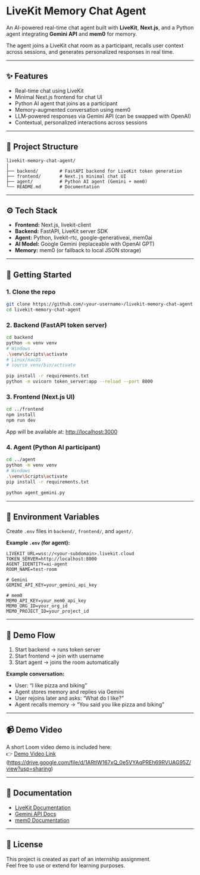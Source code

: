 # LiveKit Memory Chat Agent

An AI-powered real-time chat agent built with **LiveKit**, **Next.js**, and a Python agent integrating **Gemini API** and **mem0** for memory.

The agent joins a LiveKit chat room as a participant, recalls user context across sessions, and generates personalized responses in real time.

---

## ✨ Features

- Real-time chat using LiveKit
- Minimal Next.js frontend for chat UI
- Python AI agent that joins as a participant
- Memory-augmented conversation using mem0
- LLM-powered responses via Gemini API (can be swapped with OpenAI)
- Contextual, personalized interactions across sessions

---

## 📂 Project Structure

```
livekit-memory-chat-agent/
│
├── backend/        # FastAPI backend for LiveKit token generation
├── frontend/       # Next.js minimal chat UI
├── agent/          # Python AI agent (Gemini + mem0)
└── README.md       # Documentation
```

---

## ⚙️ Tech Stack

- **Frontend:** Next.js, livekit-client
- **Backend:** FastAPI, LiveKit server SDK
- **Agent:** Python, livekit-rtc, google-generativeai, mem0ai
- **AI Model:** Google Gemini (replaceable with OpenAI GPT)
- **Memory:** mem0 (or fallback to local JSON storage)

---

## 🚀 Getting Started

### 1. Clone the repo

```bash
git clone https://github.com/<your-username>/livekit-memory-chat-agent.git
cd livekit-memory-chat-agent
```

### 2. Backend (FastAPI token server)

```bash
cd backend
python -m venv venv
# Windows
.\venv\Scripts\activate
# Linux/macOS
# source venv/bin/activate

pip install -r requirements.txt
python -m uvicorn token_server:app --reload --port 8000
```

### 3. Frontend (Next.js UI)

```bash
cd ../frontend
npm install
npm run dev
```

App will be available at: [http://localhost:3000](http://localhost:3000)

### 4. Agent (Python AI participant)

```bash
cd ../agent
python -m venv venv
# Windows
.\venv\Scripts\activate
pip install -r requirements.txt

python agent_gemini.py
```

---

## 🔑 Environment Variables

Create `.env` files in `backend/`, `frontend/`, and `agent/`.

**Example `.env` (for agent):**
```
LIVEKIT_URL=wss://<your-subdomain>.livekit.cloud
TOKEN_SERVER=http://localhost:8000
AGENT_IDENTITY=ai-agent
ROOM_NAME=test-room

# Gemini
GEMINI_API_KEY=your_gemini_api_key

# mem0
MEM0_API_KEY=your_mem0_api_key
MEM0_ORG_ID=your_org_id
MEM0_PROJECT_ID=your_project_id
```

---

## 🧪 Demo Flow

1. Start backend → runs token server
2. Start frontend → join with username
3. Start agent → joins the room automatically

**Example conversation:**
- User: “I like pizza and biking”
- Agent stores memory and replies via Gemini
- User rejoins later and asks: “What do I like?”
- Agent recalls memory → “You said you like pizza and biking”

---

## 📹 Demo Video

A short Loom video demo is included here:  
👉 [Demo Video Link](#) (https://drive.google.com/file/d/1ARtlW167xQ_0e5VYAqPREh69RVUAG95Z/view?usp=sharing)

---

## 📘 Documentation

- [LiveKit Documentation](https://docs.livekit.io/)
- [Gemini API Docs](https://ai.google.dev/)
- [mem0 Documentation](https://docs.mem0.ai/)

---

## 📝 License

This project is created as part of an internship assignment.  
Feel free to use or extend for learning purposes.